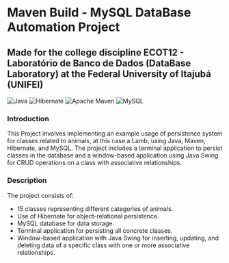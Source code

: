 # Maven Build - MySQL DataBase Automation Project

## Made for the college discipline ECOT12 - Laboratório de Banco de Dados (DataBase Laboratory) at the Federal University of Itajubá (UNIFEI)


![Java](https://img.shields.io/badge/java-%23ED8B00.svg?style=for-the-badge&logo=openjdk&logoColor=white) ![Hibernate](https://img.shields.io/badge/Hibernate-59666C?style=for-the-badge&logo=Hibernate&logoColor=white) ![Apache Maven](https://img.shields.io/badge/Apache%20Maven-C71A36?style=for-the-badge&logo=Apache%20Maven&logoColor=white) ![MySQL](https://img.shields.io/badge/mysql-4479A1.svg?style=for-the-badge&logo=mysql&logoColor=white)  

### Introduction
This Project involves implementing an example usage of persistence system for classes related to animals, at this case a Lamb, using Java, Maven, Hibernate, and MySQL. The project includes a terminal application to persist classes in the database and a window-based application using Java Swing for CRUD operations on a class with associative relationships.

### Description
The project consists of:
- 15 classes representing different categories of animals.
- Use of Hibernate for object-relational persistence.
- MySQL database for data storage.
- Terminal application for persisting all concrete classes.
- Window-based application with Java Swing for inserting, updating, and deleting data of a specific class with one or more associative relationships.
